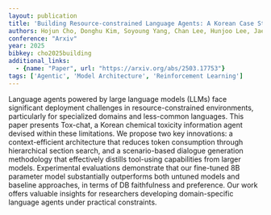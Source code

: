 ```yaml
---
layout: publication
title: 'Building Resource-constrained Language Agents: A Korean Case Study On Chemical Toxicity Information'
authors: Hojun Cho, Donghu Kim, Soyoung Yang, Chan Lee, Hunjoo Lee, Jaegul Choo
conference: "Arxiv"
year: 2025
bibkey: cho2025building
additional_links:
  - {name: "Paper", url: "https://arxiv.org/abs/2503.17753"}
tags: ['Agentic', 'Model Architecture', 'Reinforcement Learning']
---
```

Language agents powered by large language models (LLMs) face significant
deployment challenges in resource-constrained environments, particularly for
specialized domains and less-common languages. This paper presents Tox-chat, a
Korean chemical toxicity information agent devised within these limitations. We
propose two key innovations: a context-efficient architecture that reduces
token consumption through hierarchical section search, and a scenario-based
dialogue generation methodology that effectively distills tool-using
capabilities from larger models. Experimental evaluations demonstrate that our
fine-tuned 8B parameter model substantially outperforms both untuned models and
baseline approaches, in terms of DB faithfulness and preference. Our work
offers valuable insights for researchers developing domain-specific language
agents under practical constraints.
